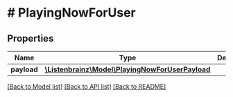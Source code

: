 # # PlayingNowForUser

## Properties

Name | Type | Description | Notes
------------ | ------------- | ------------- | -------------
**payload** | [**\Listenbrainz\Model\PlayingNowForUserPayload**](PlayingNowForUserPayload.md) |  |

[[Back to Model list]](../../README.md#models) [[Back to API list]](../../README.md#endpoints) [[Back to README]](../../README.md)
